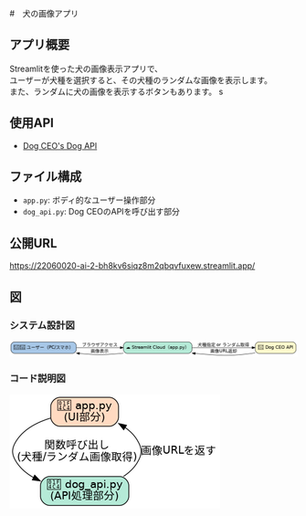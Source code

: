 #　犬の画像アプリ

## アプリ概要
Streamlitを使った犬の画像表示アプリで、  
ユーザーが犬種を選択すると、その犬種のランダムな画像を表示します。  
また、ランダムに犬の画像を表示するボタンもあります。
 s
## 使用API
- [Dog CEO's Dog API](https://dog.ceo/dog-api/)

## ファイル構成
- `app.py`: ボディ的なユーザー操作部分
- `dog_api.py`: Dog CEOのAPIを呼び出す部分

## 公開URL
https://22060020-ai-2-bh8kv6siqz8m2qbqvfuxew.streamlit.app/


## 図
### システム設計図
![システム設計図](system_diagram_cute.png)

### コード説明図
![コード説明図](code_diagram_cute.png)

